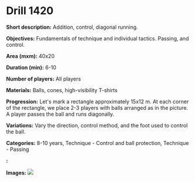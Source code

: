 # Drill 1420

**Short description:**
Addition, control, diagonal running.

**Objectives:**
Fundamentals of technique and individual tactics. Passing, and control.

**Area (mxm):**
40x20

**Duration (min):**
6-10

**Number of players:**
All players

**Materials:**
Balls, cones, high-visibility T-shirts

**Progression:**
Let's mark a rectangle approximately 15x12 m. At each corner of the rectangle, we place 2-3 players with balls arranged as in the picture. A player passes the ball and runs diagonally.

**Variations:**
Vary the direction, control method, and the foot used to control the ball.

**Categories:**
8-10 years, Technique - Control and ball protection, Technique - Passing

**:**


**Images:**
![](https://www.coachingfutsal.com/\images\b059e02b-59d1-4b9f-aaef-89104a866d43_224.png)

